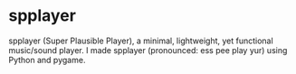 # spplayer
spplayer (Super Plausible Player), a minimal, lightweight, yet functional music/sound player.
I made spplayer (pronounced: ess pee play yur) using Python and pygame.
